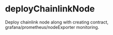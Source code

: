 # deployChainlinkNode
Deploy chainlink node along with creating contract, grafana/prometheus/nodeExporter monitoring.
